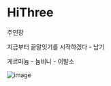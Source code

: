# HiThree
주인장

지금부터 끝말잇기를 시작하겠다 - 남기

게르마늄 - 늄비니 - 이발소



![image](https://github.com/user-attachments/assets/71a5dbed-b436-4abe-83c9-fc518f1463c6)
